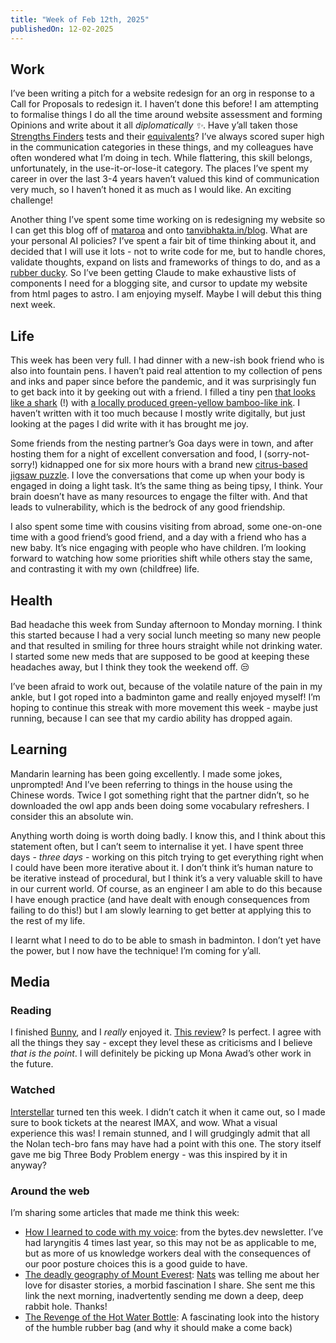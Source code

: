 ```yaml
---
title: "Week of Feb 12th, 2025"
publishedOn: 12-02-2025
---
```


## Work

I’ve been writing a pitch for a website redesign for an org in response to a Call for Proposals to redesign it. I haven’t done this before! I am attempting to formalise things I do all the time around website assessment and forming Opinions and write about it all _diplomatically ✨_. Have y’all taken those [Strengths Finders](https://en.wikipedia.org/wiki/CliftonStrengths) tests and their [equivalents](https://en.wikipedia.org/wiki/Myers%E2%80%93Briggs_Type_Indicator)? I’ve always scored super high in the communication categories in these things, and my colleagues have often wondered what I’m doing in tech. While flattering, this skill belongs, unfortunately, in the use-it-or-lose-it category. The places I’ve spent my career in over the last 3-4 years haven’t valued this kind of communication very much, so I haven’t honed it as much as I would like. An exciting challenge!

Another thing I’ve spent some time working on is redesigning my website so I can get this blog off of [mataroa](https://mataroa.blog/) and onto [tanvibhakta.in/blog](https://tanvibhakta.in/blog). What are your personal AI policies? I’ve spent a fair bit of time thinking about it, and decided that I will use it lots - not to write code for me, but to handle chores, validate thoughts, expand on lists and frameworks of things to do, and as a [rubber ducky](https://en.m.wikipedia.org/wiki/Rubber_duck_debugging). So I’ve been getting Claude to make exhaustive lists of components I need for a blogging site, and cursor to update my website from html pages to astro. I am enjoying myself. Maybe I will debut this thing next week.

## Life

This week has been very full. I had dinner with a new-ish book friend who is also into fountain pens. I haven’t paid real attention to my collection of pens and inks and paper since before the pandemic, and it was surprisingly fun to get back into it by geeking out with a friend. I filled a tiny pen [that looks like a shark](https://thepenworld.com/products/jinhao-shark-fountain-pen-blue?variant=48602018513197&currency=INR&utm_medium=product_sync&utm_source=google&utm_content=sag_organic&utm_campaign=sag_organic&gad_source=1&gclid=CjwKCAiAqrG9BhAVEiwAaPu5zpM0R3y3b9rwwDLuAEizPt0p-Qs6PuOi56hY244V9oqCQY78TpaKDhoCFHoQAvD_BwE) (!) with [a locally produced green-yellow bamboo-like ink](https://www.youtube.com/watch?v=aiOmVKBEoKs). I haven’t written with it too much because I mostly write digitally, but just looking at the pages I did write with it has brought me joy.

Some friends from the nesting partner’s Goa days were in town, and after hosting them for a night of excellent conversation and food, I (sorry-not-sorry!) kidnapped one for six more hours with a brand new [citrus-based jigsaw puzzle](https://jigsawnation.com/in/en/products/scrumptious/). I love the conversations that come up when your body is engaged in doing a light task. It’s the same thing as being tipsy, I think. Your brain doesn’t have as many resources to engage the filter with. And that leads to vulnerability, which is the bedrock of any good friendship.

I also spent some time with cousins visiting from abroad, some one-on-one time with a good friend’s good friend, and a day with a friend who has a new baby. It’s nice engaging with people who have children. I’m looking forward to watching how some priorities shift while others stay the same, and contrasting it with my own (childfree) life.

## Health

Bad headache this week from Sunday afternoon to Monday morning. I think this started because I had a very social lunch meeting so many new people and that resulted in smiling for three hours straight while not drinking water. I started some new meds that are supposed to be good at keeping these headaches away, but I think they took the weekend off. :unamused:

I’ve been afraid to work out, because of the volatile nature of the pain in my ankle, but I got roped into a badminton game and really enjoyed myself! I’m hoping to continue this streak with more movement this week - maybe just running, because I can see that my cardio ability has dropped again.

## Learning

Mandarin learning has been going excellently. I made some jokes, unprompted! And I’ve been referring to things in the house using the Chinese words. Twice I got something right that the partner didn’t, so he downloaded the owl app ands been doing some vocabulary refreshers. I consider this an absolute win.

Anything worth doing is worth doing badly. I know this, and I think about this statement often, but I can’t seem to internalise it yet. I have spent three days - _three days_ - working on this pitch trying to get everything right when I could have been more iterative about it. I don’t think it’s human nature to be iterative instead of procedural, but I think it’s a very valuable skill to have in our current world. Of course, as an engineer I am able to do this because I have enough practice (and have dealt with enough consequences from failing to do this!) but I am slowly learning to get better at applying this to the rest of my life.

I learnt what I need to do to be able to smash in badminton. I don’t yet have the power, but I now have the technique! I’m coming for y’all.

## Media

### Reading

I finished [Bunny](https://www.goodreads.com/book/show/53285047-bunny), and I _really_ enjoyed it. [This review](https://www.goodreads.com/review/show/2882038042)? Is perfect. I agree with all the things they say - except they level these as criticisms and I believe _that is the point_. I will definitely be picking up Mona Awad’s other work in the future.

### Watched

[Interstellar](https://letterboxd.com/film/interstellar/) turned ten this week. I didn’t catch it when it came out, so I made sure to book tickets at the nearest IMAX, and wow. What a visual experience this was! I remain stunned, and I will grudgingly admit that all the Nolan tech-bro fans may have had a point with this one. The story itself gave me big Three Body Problem energy - was this inspired by it in anyway?

### Around the web

I’m sharing some articles that made me think this week:

- [How I learned to code with my voice](https://whitep4nth3r.com/blog/how-i-learned-to-code-with-my-voice/): from the bytes.dev newsletter. I’ve had laryngitis 4 times last year, so this may not be as applicable to me, but as more of us knowledge workers deal with the consequences of our poor posture choices this is a good guide to have.
- [The deadly geography of Mount Everest](https://bigthink.com/strange-maps/everest-deaths/): [Nats](https://natashay.notion.site/Nats-is-online-1985c75307828053a487ceeac640f650) was telling me about her love for disaster stories, a morbid fascination I share. She sent me this link the next morning, inadvertently sending me down a deep, deep rabbit hole. Thanks!
- [The Revenge of the Hot Water Bottle](https://solar.lowtechmagazine.com/2022/01/the-revenge-of-the-hot-water-bottle/#fnref:1): A fascinating look into the history of the humble rubber bag (and why it should make a come back)